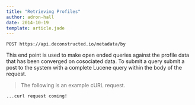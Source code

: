 ```yaml
---
title: "Retrieving Profiles"
author: adron-hall
date: 2014-10-19
template: article.jade
---
```


`POST https://api.deconstructed.io/metadata/by`
	
This end point is used to make open ended queries against the profile data that has been converged on cosociated data. To submit a query submit a post to the system with a complete Lucene query within the body of the request.

> The following is an example cURL request.

```shell
...curl request coming!
```
